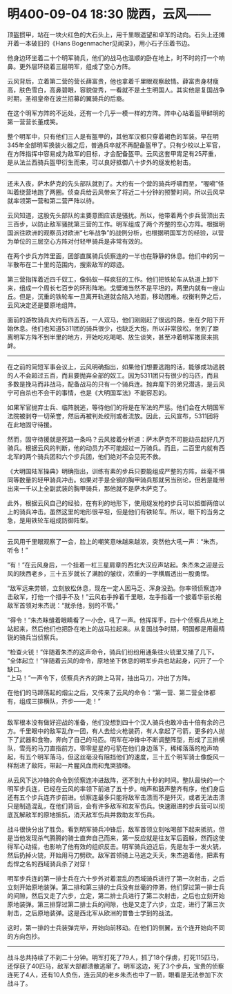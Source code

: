 # 明400-09-04 18:30 陇西，云风——

顶盔掼甲，站在一块火红色的大石头上，用千里眼遥望和卓军的动向。石头上还摊开着一本破旧的《Hans Bogenmacher见闻录》，用小石子压着书边。

他身边环坐着二十个明军骑兵，他们的战马也温顺的卧在地上，时不时的打一个响鼻。更外层环绕着三层明军，组成了空心方阵。

云风背后，立着第二营的营长薛富贵，他也拿着千里眼观察敌情。薛富贵身材瘦高，肤色雪白，高鼻碧眼，容貌俊秀，一看就不是土生明国人。其实他是复国战争时期，圣祖皇帝在波兰招募的翼骑兵的后裔。

在这个明军方阵的不远处，还有一个几乎一模一样的方阵。阵中心站着盔甲鲜明的第一营营长董成笑。

整个明军中，只有他们三人是有盔甲的，其他军汉都只穿着褐色的军装。早在明345年全部明军换装火器之后，普通兵卒就不再配备盔甲了。只有少校以上军官，在方阵指挥中容易成为敌军的目标，才会配备盔甲。云风这套甲胄足有25芹重，是从法兰西骑兵盔甲衍生而来，可以良好抵御八十步外的燧发枪射击。

***

还未入夜，萨木萨克的先头部队就到了。大约有一个营的骑兵呼啸而至，“喔嗬”怪叫着绕营地跑了两圈。侦查兵给云风带来了将近二十分钟的预警时间，所以云风早就率领第一营和第二营严阵以待。

云风知道，这股先头部队的主要意图应该是骚扰。所以，他带着两个步兵营顶出去三百步，以防止敌军骚扰第三营的工作。明军组成了两个齐整的空心方阵。根据明国派往欧洲的观察员对欧洲“七年战争”的战例分析，也根据明国军方的经验，以营为单位的三层空心方阵对付轻甲骑兵是非常有效的。

在两个步兵方阵里面，团部直属骑兵侦察连的一半也在静静的休息。他们中的另一半散布在二十里的范围内，搜索敌军的踪迹。

第三营指挥着近四千奴工，像蚂蚁一样疯狂的工作。他们把铁轮车从轨道上卸下来，组成一个周长七百步的环形阵地。戈壁滩当然不是平坦的，两里内就有一座山丘。但是，沉重的铁轮车一旦离开轨道就会陷入地面，移动困难。权衡利弊之后，云风决定还是要原地组阵。

面前的游牧骑兵大约有四五百，一人双马，他们刚刚赶了很远的路，坐在夕阳下开始休息。他们也知道5311团的骑兵很少，也缺乏大炮，所以非常放松，坐到了距离明军方阵不到半里的地方，开始吃吃喝喝、放生谈笑，甚至冲着明军撒尿来挑衅。

***

在之前的简短军事会议上，云风明确指出，如果他们想要逃跑的话，能够成功逃脱的人不会超过五百，而且要抛弃全部的奴工。因为5311团只有很少的马匹，而且多数是挽马而非战马，配备战马的只有一个骑兵连。抛弃麾下的弟兄潜逃，是云风宁可自杀也不会干的事情，也是《大明国军法》不能容忍的。

如果军官抛弃士兵、临阵脱逃，等待他们的将是在军法的严惩。他们会在大明国军法院被剥夺一切荣誉，然后再被判处绞刑或者流放。因此，云风宣布，5311团将在此地固守待援。

然而，固守待援就是死路一条吗？云风接着分析道：萨木萨克不可能动员起好几万骑兵。根据云风的判断，他的动员力不可能超过一万骑兵。而且，二百里内就有西北军的两个骑兵团和六个步兵团，他们绝对不会见死不救。

《大明国陆军操典》明确指出，训练有素的步兵只要能组成严整的方阵，丝毫不惧同等数量的轻甲骑兵冲击。如果对手是全钢的胸甲骑兵那就另当别论，但若是能带出来一千以上全副武装的胸甲骑兵，那他就不是萨木萨克了。

此外，根据云风自己的经验，在有利的地形下，使用燧发枪的步兵可以抵御两倍以上的骑兵冲击。虽然这里的地形很平坦，但是他们有铁轮车。所以，眼下的当务之急，是用铁轮车组成防御阵型。

***

云风用千里眼观察了一会，脸上的嘲笑意味越来越浓，突然他大吼一声：“朱杰，听令！”

“有！”在云风身后，一个挂着一杠三星肩章的西北大汉应声站起。朱杰朱之迎是云风的陕西老乡，三十五岁就长了满脸的皱纹，浓重的一字横眉透出一股勇悍。

“敌军远来劳顿，立刻放松休息，现在一定人困马乏、浑身没劲。你率领侦察连冲击敌军，打他一个措手不及！”云风右手拎着千里眼，左手指着一个披着华丽长袍敌军首领对朱杰说：“就杀他，别的不管。”

“得令！”朱杰眯缝着眼睛看了一小会，吼了一声。他挥挥手，四十个侦察兵从地上站起来，然后他们也把卧在地上的战马拉起来。从复国战争时期，明国都是用最精锐的骑兵当侦察兵。

“检查火铳！”伴随着朱杰的这声命令，骑兵们纷纷用通条往火铳里又捅了几下。  
“全体起立！”伴随着云风的命令，原地坐下休息的明军步兵也站起身，闪开了一个缺口。  
“上马！”一声令下，侦察兵齐齐的跨上马背，抽出马刀，冲出了方阵。  

在他们的马蹄荡起的烟尘之后，又传来了云风的命令：“第一营、第二营全体都有，组成三排横队，齐步——走！”

***

敌军根本没有做好迎战的准备，他们没想到四十个汉人骑兵也敢冲击十倍有余的己方。千里眼中的敌军乱作一团，有人去给火枪装药，有人拿起了弓箭，更多的人抛下了武器和食物，奔向了自己的马匹。明军在冲锋中不断调整阵型，形成了三排横队，雪亮的马刀直指前方。零零星星的弓箭在他们身边落下，稀稀落落的枪声响起，有五个明军落马，但这丝毫没有阻挡他们的速度，三十五个明军骑士像旋风一样刮进了敌阵，带起一片腥风血雨和鬼哭狼嚎。

从云风下达冲锋的命令到侦察连冲进敌阵，还不到九十秒的时间。整队最快的一个明军步兵连，已经在云风的率领下前进了五十步。哨声和鼓声整齐有序，他们身后还有五个步兵连齐步前进。侦察连最多只能将敌军击溃而不是歼灭，或者无法击溃只是制造混乱，在他们背后，会有许多敌军和友军伤兵。快速跟进的步兵营可以彻底瓦解敌军的原地抵抗，消灭敌军伤兵并救助友军伤兵。

战斗很快分出了胜负。看到明军骑兵冲锋后，敌军首领立刻吆喝部下起来抵抗，但是当他发现杀气腾腾的骑士直奔自己而来，第一反应就是往友军后面躲，然而这使得军心动摇，也影响了他有效的组织反击。明军骑兵迫近后，先是左手一发火铳，然后扔掉火铳，开始用马刀劈砍。敌军首领骑上马逃之夭夭，朱杰追着他，把素有彪悍之名的西域骑兵杀了对穿！

明军步兵连的第一排士兵在六十步外对着混乱的西域骑兵进行了第一次射击，之后立刻开始原地装弹。第二排和第三排的士兵没有丝毫的停滞，他们穿过第一排士兵的间隙，然后又走了六步，立定，第二排士兵进行了第二次射击，之后也立刻开始原地装弹。第三排穿过第二排士兵的间隙，也是又走了六步，立定，进行了第三次射击，之后原地装弹。这是西北军从欧洲的普鲁士学到的战法。

这时，第一排的士兵装弹完毕，开始向前移动。在他们的侧翼，五个连开始向不同的方向包抄。

***

战斗总共持续了不到二十分钟。明军打死了79人，抓了18个俘虏，打死115匹马，还俘获了40匹马，敌军大部都溃散逃窜了。明军这边，死了3个步兵，宝贵的侦察连死了4人，还有10人负伤，连云风的老乡朱杰也中了一箭，眼看是无法参加下次战斗了。
